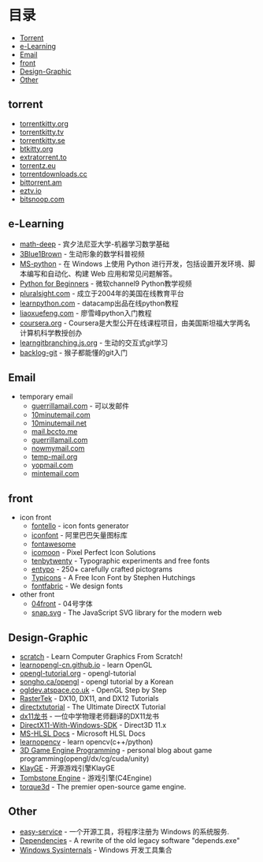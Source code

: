 目录
=================

* [Torrent](#Torrent)
* [e-Learning](#e-Learning)   
* [Email](#Email)  
* [front](#front)  
* [Design-Graphic](#Design-Graphic)  
* [Other](#Other)  

## torrent
* [torrentkitty.org](http://www.torrentkitty.org/)
* [torrentkitty.tv](http://www.torrentkitty.tv/)
* [torrentkitty.se](http://www.torrentkitty.se/)
* [btkitty.org](http://btkitty.org/)
* [extratorrent.to](https://extratorrent.to/)  
* [torrentz.eu](https://torrentz.eu/)  
* [torrentdownloads.cc](http://www.torrentdownloads.cc/) 
* [bittorrent.am](http://www.bittorrent.am/) 
* [eztv.io](https://eztv.io/) 
* [bitsnoop.com](https://bitsnoop.com/) 

## e-Learning
* [math-deep](http://www.cis.upenn.edu/~jean/math-basics.pdf) - 宾夕法尼亚大学-机器学习数学基础
* [3Blue1Brown](https://www.3blue1brown.com/) - 生动形象的数学科普视频
* [MS-python](https://docs.microsoft.com/zh-cn/windows/python/) - 在 Windows 上使用 Python 进行开发，包括设置开发环境、脚本编写和自动化、构建 Web 应用和常见问题解答。
* [Python for Beginners](https://channel9.msdn.com/Series/Intro-to-Python-Development?WT.mc_id=python-c9-niner) - 微软channel9 Python教学视频
* [pluralsight.com]( https://www.pluralsight.com) - 成立于2004年的美国在线教育平台
* [learnpython.com]( https://www.learnpython.org/) - datacamp出品在线python教程
* [liaoxuefeng.com]( https://www.liaoxuefeng.com/wiki/1016959663602400) - 廖雪峰python入门教程
* [coursera.org]( https://www.coursera.org/) - Coursera是大型公开在线课程项目，由美国斯坦福大学两名计算机科学教授创办
* [learngitbranching.js.org](https://learngitbranching.js.org/) - 生动的交互式git学习
* [backlog-git](https://backlog.com/git-tutorial/cn/) - 猴子都能懂的git入门
  
## Email
* temporary email
  * [guerrillamail.com](https://www.guerrillamail.com/) - 可以发邮件
  * [10minutemail.com](https://10minutemail.com/)
  * [10minutemail.net](https://10minutemail.net/)
  * [mail.bccto.me](http://mail.bccto.me/)
  * [guerrillamail.com](https://www.guerrillamail.com/)
  * [nowmymail.com]( https://www.nowmymail.com/)  
  * [temp-mail.org]( https://temp-mail.org/)    
  * [yopmail.com]( http://www.yopmail.com/zh/)     
  * [mintemail.com]( https://www.mintemail.com/)  
## front
* icon front
  * [fontello]( http://www.fontello.com/) - icon fonts generator
  * [iconfont]( https://www.iconfont.cn/) - 阿里巴巴矢量图标库
  * [fontawesome]( https://fontawesome.com/)
  * [icomoon]( https://icomoon.io/) - Pixel Perfect Icon Solutions
  * [tenbytwenty]( http://tenbytwenty.com/) - Typographic experiments and free fonts
  * [entypo]( http://www.entypo.com/) - 250+ carefully crafted pictograms
  * [Typicons](https://www.s-ings.com/typicons/) - A Free Icon Font by Stephen Hutchings
  * [fontfabric]( https://www.fontfabric.com/) - We design fonts
* other front
  * [04front](  http://www.dsg4.com/04/) - 04号字体
  * [snap.svg]( http://snapsvg.io/) - The JavaScript SVG library for the modern web

## Design-Graphic
  * [scratch]( https://www.scratchapixel.com/) - Learn Computer Graphics From Scratch!
  * [learnopengl-cn.github.io](https://learnopengl-cn.github.io/) - learn OpenGL
  * [opengl-tutorial.org](http://www.opengl-tutorial.org/cn/) - opengl-tutorial
  * [songho.ca/opengl](http://www.songho.ca/opengl/) - opengl tutorial by a Korean
  * [ogldev.atspace.co.uk]( http://ogldev.atspace.co.uk/) - OpenGL Step by Step
  * [RasterTek](http://www.rastertek.com) - DX10, DX11, and DX12 Tutorials
  * [directxtutorial](http://www.directxtutorial.com/) - The Ultimate DirectX Tutorial
  * [dx11龙书]( https://enjoyphysics.cn/Soft/NotXNA) -  一位中学物理老师翻译的DX11龙书
  * [DirectX11-With-Windows-SDK](https://github.com/MKXJun/DirectX11-With-Windows-SDK) - Direct3D 11.x
  * [MS-HLSL Docs](https://docs.microsoft.com/zh-cn/windows/win32/direct3dhlsl/dx-graphics-hlsl) - Microsoft HLSL Docs
  * [learnopencv](https://www.learnopencv.com/) - learn opencv(c++/python)
  * [3D Game Engine Programming](https://www.3dgep.com/) - personal blog about game programming(opengl/dx/cg/cuda/unity)
  * [KlayGE](http://www.klayge.org/) - 开源游戏引擎KlayGE
  * [Tombstone Engine](http://tombstoneengine.com/) - 游戏引擎(C4Engine)
  * [torque3d](http://torque3d.org/) - The premier open-source game engine.
  
 ## Other
  * [easy-service](https://github.com/pandolia/easy-service) - 一个开源工具，将程序注册为 Windows 的系统服务.  
  * [Dependencies]( https://github.com/lucasg/Dependencies) - A rewrite of the old legacy software "depends.exe" 
  * [Windows Sysinternals](https://docs.microsoft.com/en-us/sysinternals/) - Windows 开发工具集合   
  
  


  
  
  
  
